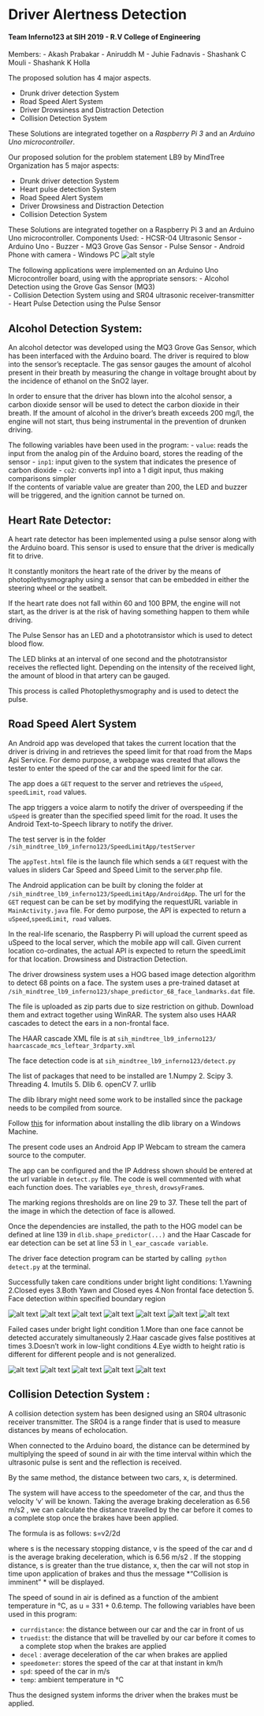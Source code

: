# Driver Alertness Detection
#### Team Inferno123 at SIH 2019 - R.V College of Engineering
Members: 
	- Akash Prabakar
	- Aniruddh M
	- Juhie Fadnavis
	- Shashank C Mouli
	- Shashank K Holla
	
The proposed solution has 4 major aspects. 
- Drunk driver detection System
- Road Speed Alert System
- Driver Drowsiness and Distraction Detection
- Collision Detection System

These Solutions are integrated together on a *Raspberry Pi 3* and an *Arduino Uno microcontroller*. 

Our proposed solution for the problem statement LB9 by MindTree Organization has 5 major aspects:
- Drunk driver detection System
- Heart pulse detection System
- Road Speed Alert System
- Driver Drowsiness and Distraction Detection
- Collision Detection System

These Solutions are integrated together on a Raspberry Pi 3 and an Arduino Uno microcontroller.
Components Used:
	- HCSR-04 Ultrasonic Sensor
	- Arduino Uno
	- Buzzer
	- MQ3 Grove Gas Sensor
	- Pulse Sensor
	- Android Phone with camera
	- Windows PC
 ![alt style](https://github.com/jeevanpingali/sih_mindtree_lb9_inferno123/blob/master/images/circuit.png)

The following applications were implemented on an Arduino Uno Microcontroller board, using with the appropriate sensors: 
	- Alcohol Detection using the Grove Gas Sensor (MQ3)   
	- Collision Detection  System using and SR04 ultrasonic receiver-transmitter
	- Heart Pulse Detection using the Pulse Sensor 


## Alcohol Detection System: 

An alcohol detector was developed using the MQ3 Grove Gas Sensor, which has been interfaced with the Arduino board. The driver is required to blow into the sensor’s receptacle. The gas sensor gauges the amount of alcohol present in their breath by measuring the change in voltage brought about by the incidence of ethanol on the SnO2 layer.

In order to ensure that the driver has blown into the alcohol sensor, a carbon dioxide sensor will be used to detect the carbon dioxide in their breath. If the amount of alcohol in the driver’s breath exceeds 200 mg/l, the engine will not start, thus being instrumental in the prevention of drunken driving. 

The following variables have been used in the program: 
	- `value`: reads the input from the analog pin of the Arduino board, stores the reading of the sensor 
	- `inp1`: input given to the system that indicates the presence of carbon dioxide
	- `co2`: converts inp1 into a 1 digit input, thus making comparisons simpler  
If the contents of variable value  are greater than 200, the LED and buzzer will be triggered, and the ignition cannot be turned on. 

## Heart Rate Detector: 

A heart rate detector has been implemented using a pulse sensor along with the Arduino board. This sensor is used to ensure that the driver is medically fit to drive. 

It constantly monitors the heart rate of the driver by the means of photoplethysmography using a sensor that can be embedded in either the steering wheel or the seatbelt.


If the heart rate does not fall within 60 and 100 BPM, the engine will not start, as the driver is at the risk of having something happen to them while driving. 

The Pulse Sensor has an LED and a phototransistor which is used to detect blood flow. 

The LED blinks at an interval of one second and the phototransistor receives the reflected light.
Depending on the intensity of the received light, the amount of blood in that artery can be gauged. 

This process is called Photoplethysmography and is used to detect the pulse. 

## Road Speed Alert System

An Android app was developed that takes the current location that the driver is driving in and retrieves the speed limit for that road from the Maps Api Service. For demo purpose, a webpage was created that allows the tester to enter the speed of the car and the speed limit for the car.
 


The app does a `GET` request to the server and retrieves the `uSpeed`, `speedLimit`, `road` values. 


The app triggers a voice alarm to notify the driver of overspeeding if the `uSpeed` is greater than the specified speed limit for the road. It uses the Android Text-to-Speech library to notify the driver. 


The test server is in the folder `/sih_mindtree_lb9_inferno123/SpeedLimitApp/testServer`


The `appTest.html` file is the launch file which sends a `GET` request with the values in sliders Car Speed and Speed Limit to the server.php file. 


The Android application can be built by cloning the folder at `/sih_mindtree_lb9_inferno123/SpeedLimitApp/AndroidApp`.
The url for the `GET` request can be can be set by modifying the requestURL variable in `MainActivity.java` file.
For demo purpose, the API is expected to return a `uSpeed`,`speedLimit`,` road` values. 

In the real-life scenario, the Raspberry Pi will upload the current speed as uSpeed to the local server, which the mobile app will call. Given current location co-ordinates, the actual API is expected to return the speedLimit for that location.
Drowsiness and Distraction Detection.

The driver drowsiness system uses a HOG based image detection algorithm to detect 68 points on a face. The system uses a pre-trained dataset at  `/sih_mindtree_lb9_inferno123/shape_predictor_68_face_landmarks.dat` file. 

The file is uploaded as zip parts due to size restriction on github. Download them and extract together using WinRAR. The system also uses HAAR cascades to detect the ears in a non-frontal face. 

The HAAR cascade XML file is at `sih_mindtree_lb9_inferno123/ haarcascade_mcs_leftear_3rdparty.xml`

The face detection code is at `sih_mindtree_lb9_inferno123/detect.py`

The list of packages that need to be installed are
	1.Numpy
	2. Scipy
	3. Threading
	4. Imutils
	5. Dlib
	6. openCV
	7. urllib

The dlib library might need some work to be installed since the package needs to be compiled from source. 

Follow [this](https://www.learnopencv.com/install-dlib-on-windows/) for information about installing the dlib library on a Windows Machine. 


The present code uses an Android App IP Webcam to stream the camera source to the computer. 

The app can be configured and the IP Address shown should be entered at the url variable in `detect.py` file. 
The code is well commented with what each function does. The variables `eye_thresh`, `drowsyFrame`s. 

The marking regions thresholds are on line 29 to 37. These tell the part of the image in which the detection of face is allowed.

Once the dependencies are installed, the path to the HOG model can be defined at line 139 in `dlib.shape_predictor(...)` and the Haar Cascade for ear detection can be set at line 53 in `l_ear_cascade variable`.

The driver face detection program can be started by calling` python detect.py` at the terminal.

Successfully taken care conditions under bright light conditions:
	1.Yawning
	2.Closed eyes
	3.Both Yawn and Closed eyes
	4.Non frontal face detection
	5. Face detection within specified boundary region

![alt text](https://github.com/jeevanpingali/sih_mindtree_lb9_inferno123/blob/master/images/TestCases/Success/2019-03-03_15-50-43.png "Logo Title Text 1")
![alt text](https://github.com/jeevanpingali/sih_mindtree_lb9_inferno123/blob/master/images/TestCases/Success/2019-03-03_15-51-11.png "Logo Title Text 1")
![alt text](https://github.com/jeevanpingali/sih_mindtree_lb9_inferno123/blob/master/images/TestCases/Success/2019-03-03_15-51-36.png "Logo Title Text 1")
![alt text](https://github.com/jeevanpingali/sih_mindtree_lb9_inferno123/blob/master/images/TestCases/Success/2019-03-03_15-52-05.png "Logo Title Text 1")
![alt text](https://github.com/jeevanpingali/sih_mindtree_lb9_inferno123/blob/master/images/TestCases/Success/2019-03-03_15-57-27.png "Logo Title Text 1")
![alt text](https://github.com/jeevanpingali/sih_mindtree_lb9_inferno123/blob/master/images/TestCases/Success/2019-03-03_15-57-54.png "Logo Title Text 1")
![alt text](https://github.com/jeevanpingali/sih_mindtree_lb9_inferno123/blob/master/images/TestCases/Success/2019-03-03_16-00-15.png "Logo Title Text 1")



Failed cases under bright light condition
	1.More than one face cannot be detected accurately simultaneously
	2.Haar cascade gives false postitives at times
	3.Doesn’t work  in low-light conditions
	4.Eye width to height ratio is different for different people and is not generalized.

![alt text](https://github.com/jeevanpingali/sih_mindtree_lb9_inferno123/blob/master/images/TestCases/Failed/2019-03-03_15-58-23.png "Logo Title Text 1")
![alt text](https://github.com/jeevanpingali/sih_mindtree_lb9_inferno123/blob/master/images/TestCases/Failed/2019-03-03_16-01-03.png "Logo Title Text 1")
![alt text](https://github.com/jeevanpingali/sih_mindtree_lb9_inferno123/blob/master/images/TestCases/Failed/2019-03-03_16-01-09.png "Logo Title Text 1")
![alt text](https://github.com/jeevanpingali/sih_mindtree_lb9_inferno123/blob/master/images/TestCases/Failed/2019-03-03_16-04-14.png "Logo Title Text 1")
![alt text](https://github.com/jeevanpingali/sih_mindtree_lb9_inferno123/blob/master/images/TestCases/Failed/2019-03-03_16-04-43.png "Logo Title Text 1")



## Collision Detection System : 
A collision detection system has been designed using an SR04 ultrasonic receiver transmitter. 
The SR04 is a range finder that is used to measure distances by means of echolocation. 

When connected to the Arduino board, the distance can be determined by multiplying the speed of sound in air with the time interval within which the ultrasonic pulse is sent and the reflection is received.

By the same method, the distance between two cars, x, is determined. 

The system will have access to the speedometer of the car, and thus the velocity ‘v’ will be known. Taking the average braking deceleration as 6.56 m/s2 , we can calculate the distance travelled by the car before it comes to a complete stop once the brakes have been applied. 

The formula is as follows:  s=v2/2d 


where s is the necessary stopping distance, v is the speed of the car and d is the average braking deceleration, which is 6.56 m/s2 . 
If the stopping distance, s is greater than the true distance, x, then the car will not stop in time upon application of brakes and thus the message *“Collision is imminent” * will be displayed. 


The speed of sound in air is defined as a function of the ambient temperature in °C, as u = 331 + 0.6.temp.
The following variables have been used in this program: 
 - `currdistance`: the distance between our car and the car in front of us 
 - `truedist`: the distance that will be travelled by our car before it comes to a complete stop when the brakes are applied
 - `decel` : average deceleration of the car when brakes are applied 
 - `speedometer`: stores the speed of the car at that instant in km/h
 - `spd`: speed of the car in m/s
 - `temp`: ambient temperature in °C

Thus the designed system informs the driver when the brakes must be applied. 




